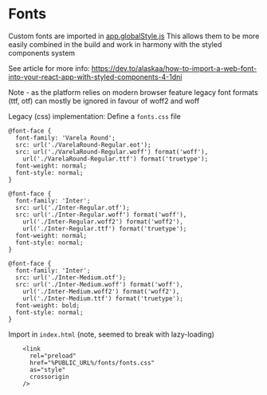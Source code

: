 # Fonts

Custom fonts are imported in [app.globalStyle.js](src\themes\app.globalStyle.js)
This allows them to be more easily combined in the build and work in harmony with the styled components system

See article for more info: https://dev.to/alaskaa/how-to-import-a-web-font-into-your-react-app-with-styled-components-4-1dni

Note - as the platform relies on modern browser feature legacy font formats (ttf, otf) can mostly be ignored in favour of woff2 and woff

Legacy (css) implementation:
Define a `fonts.css` file

<!--- spell-checker: disable --->

```
@font-face {
  font-family: 'Varela Round';
  src: url('./VarelaRound-Regular.eot');
  src: url('./VarelaRound-Regular.woff') format('woff'),
    url('./VarelaRound-Regular.ttf') format('truetype');
  font-weight: normal;
  font-style: normal;
}

@font-face {
  font-family: 'Inter';
  src: url('./Inter-Regular.otf');
  src: url('./Inter-Regular.woff') format('woff'),
    url('./Inter-Regular.woff2') format('woff2'),
    url('./Inter-Regular.ttf') format('truetype');
  font-weight: normal;
  font-style: normal;
}

@font-face {
  font-family: 'Inter';
  src: url('./Inter-Medium.otf');
  src: url('./Inter-Medium.woff') format('woff'),
    url('./Inter-Medium.woff2') format('woff2'),
    url('./Inter-Medium.ttf') format('truetype');
  font-weight: bold;
  font-style: normal;
}

```

<!--- spell-checker: enable -->

Import in `index.html` (note, seemed to break with lazy-loading)

<!--- spell-checker: disable -->

```
    <link
      rel="preload"
      href="%PUBLIC_URL%/fonts/fonts.css"
      as="style"
      crossorigin
    />
```

<!--- spell-checker: enable -->
